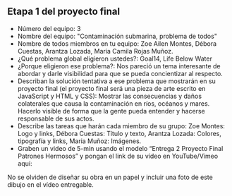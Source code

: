 ## Etapa 1 del proyecto final

- Número del equipo: 3 
- Nombre del equipo: "Contaminación submarina, problema de todos"
- Nombre de todos miembros en tu equipo: Zoe Ailen Montes, Débora Cuestas, Arantza Lozada, Maria Camila Rojas Muñoz.
- ¿Qué problema global eligieron ustedes?: Goal14, Life Below Water
- ¿Porque eligieron ese problema?: Nos pareció un tema interesante de abordar y darle visibilidad para que se pueda concientizar al respecto. 
- Describan la solución tentativa a ese problema que mostrarán en su proyecto final (el proyecto final será una pieza de arte escrito en JavaScript y HTML y CSS): Mostrar las consecuencias y daños colaterales que causa la contaminación en ríos, océanos y mares. Hacerlo visible de forma que la gente pueda entender y hacerse responsable de sus actos.  
- Describe las tareas que harán cada miembro de su grupo: Zoe Montes: Logo y links, Débora Cuestas: Título y texto, Arantza Lozada: Colores, tipografía y links, Maria Muñoz: Imágenes.
- Graben un video de 5-min usando el modelo “Entrega 2 Proyecto Final Patrones Hermosos” y pongan el link de su vídeo en YouTube/Vimeo aquí:

No se olviden de diseñar su obra en un papel y incluir una foto de este dibujo en el vídeo entregable.
